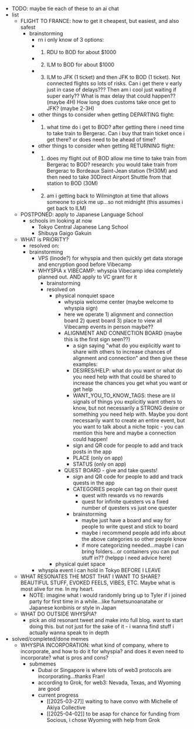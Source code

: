  * TODO: maybe tie each of these to an ai chat
  * list
    * FLIGHT TO FRANCE: how to get it cheapest, but easiest, and also safest
        * brainstorming
            * rn i only know of 3 options:
            * 1) RDU to BOD for about $1000
            * 2) ILM to BOD for about $1000
            * 3) ILM to JFK (1 ticket) and then JFK to BOD (1 ticket). Not connected flights so lots of risks. Can i get there v early just in case of delays??? Then am i cool just waiting if super early?? What is max delay that could happen?? (maybe 4H) How long does customs take once get to JFK? (maybe 2-3H)
            * other things to consider when getting DEPARTING flight:
            * 1) what time do i get to BOD? after getting there i need time to take train to Bergerac. Can i buy that train ticket once i get there? or does need to be ahead of time?
            * other things to consider when getting RETURNING flight:
            * 1) does my flight out of BOD allow me time to take train from Bergerac to BOD? research: you would take train from Bergerac to Bordeaux Saint-Jean station (1H30M) and then need to take 30Direct Airport Shuttle from that station to BOD (30M)
            * 2) am i getting back to Wilmington at time that allows someone to pick me up...so not midnight (this assumes i get back to ILM) 
    * POSTPONED: apply to Japanese Language School
        * schools im looking at now
            * Tokyo Central Japanese Lang School
            * Shibuya Gaigo Gakuin
    * WHAT is PRiORiTY?
        * resolved on: 
      * brainstorming
        * VPS (linode?) for whyspia and then quickly get data storage and encryption good before Vibecamp
        * WHYSPIA x VIBECAMP: whyspia Vibecamp idea completely planned out. AND apply to VC grant for it
          * brainstorming
          * resolved on
            * physical nonquiet space
              * whyspia welcome center (maybe welcome to whyspia sign)
              * here we operate 1) alignment and connection board 2) quest board 3) place to view all Vibecamp events in person maybe??
              * ALIGNMENT AND CONNECTION BOARD (maybe this is the first sign seen??)
                * a sign saying "what do you explicitly want to share with others to increase chances of alignment and connection" and then give these examples:
                * DESIRES/HELP: what do you want or what do you need help with that could be shared to increase the chances you get what you want or get help
                * WANT_YOU_TO_KNOW_TAGS: these are lil signals of things you explicitly want others to know, but not necessarily a STRONG desire or something you need help with. Maybe you dont necessarily want to create an entire event, but you want to talk about a niche topic - you can mention this here and maybe a connection could happen!
                * sign and QR code for people to add and track posts in the app
                * PLACE (only on app)
                * STATUS (only on app)
              * QUEST BOARD - give and take quests!
                * sign and QR code for people to add and track quests in the app
                * CATEGORIES people can tag on their quest
                  * quest with rewards vs no rewards
                  * quest for infinite questers vs a fixed number of questers vs just one quester 
                * brainstorming
                  * maybe just have a board and way for people to write quest and stick to board
                  * maybe i recommend people add info about the above categories so other people know
                  * if more categorizing needed...maybe i can bring folders...or containers you can put stuff in?? (helppp i need advice here)
            * physical quiet space
        * whyspia event i can hold in Tokyo BEFORE I LEAVE
    * WHAT RESONATES THE MOST THAT I WANT TO SHARE? BEAUTIFUL STUFF, EVOKED FEELS, VIBES, ETC. Maybe what is most alive for me. In my heart.
        * NOTE: imagine what i would randomly bring up to Tyler if i joined party for first time in a while...like fumetsunoanatahe or Japanese konbinis or style in Japan
    * WHAT DO OUTSIDE WHYSPIA?
        * pick an old resonant tweet and make into full blog. want to start doing this. but not just for the sake of it - i wanna find stuff i actually wanna speak to in depth
  * solved/completed/done memes
    * WHYSPIA INCORPORATION: what kind of company, where to incorporate, and how to do it for whyspia? and does it even need to incorporate? what is pros and cons?
      * submemes
        * Dubai or Singapore is where lots of web3 protocols are incorporating...thanks Fran!
        * according to Grok, for web3: Nevada, Texas, and Wyoming are good
        * current progress
            * [[2025-03-27]] waiting to have convo with Michelle of Akiya Collective
            * [[2025-04-02]] to be asap for chance for funding from Socious, i chose Wyoming with help from Grok
